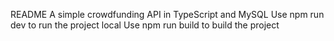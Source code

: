 README
A simple crowdfunding API in TypeScript and MySQL
Use npm run dev to run the project local
Use npm run build to build the project
